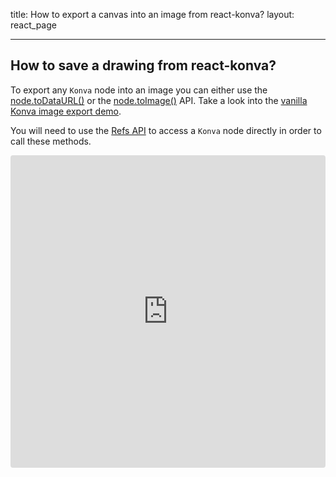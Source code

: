 title: How to export a canvas into an image from react-konva?
layout: react_page

---

## How to save a drawing from react-konva?

To export any `Konva` node into an image you can either use the [node.toDataURL()](/api/Konva.Node.html#toDataURL) or the [node.toImage()](https://konvajs.org/api/Konva.Node.html#toImage) API. Take a look into the [vanilla Konva image export demo](https://konvajs.org/docs/data_and_serialization/Stage_Data_URL.html).

You will need to use the [Refs API](/docs/react/Access_Konva_Nodes.html) to access a `Konva` node directly in order to call these methods.

<iframe src="https://codesandbox.io/embed/github/konvajs/site/tree/master/react-demos/image-export?hidenavigation=1&view=split&fontsize=10" style="width:100%; height:500px; border:0; border-radius: 4px; overflow:hidden;" sandbox="allow-modals allow-forms allow-popups allow-scripts allow-same-origin allow-downloads"></iframe>
